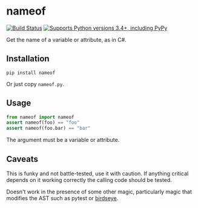 # nameof

[![Build Status](https://travis-ci.org/alexmojaki/nameof.svg?branch=master)](https://travis-ci.org/alexmojaki/nameof) [![Supports Python versions 3.4+, including PyPy](https://img.shields.io/pypi/pyversions/nameof.svg)](https://pypi.python.org/pypi/nameof)

Get the name of a variable or attribute, as in C#.

## Installation

    pip install nameof

Or just copy `nameof.py`.

## Usage

```python
from nameof import nameof
assert nameof(foo) == "foo"
assert nameof(foo.bar) == "bar"
```

The argument must be a variable or attribute.

## Caveats

This is funky and not battle-tested, use it with caution. If anything critical depends on it working correctly the calling code should be tested.

Doesn't work in the presence of some other magic, particularly magic that modifies the AST such as pytest or [birdseye](https://github.com/alexmojaki/birdseye).
